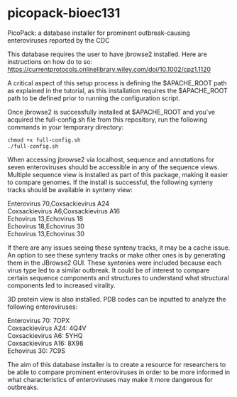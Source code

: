 # picopack-bioec131
PicoPack: a database installer for prominent outbreak-causing enteroviruses reported by the CDC

This database requires the user to have jbrowse2 installed. Here are instructions on how do to so: https://currentprotocols.onlinelibrary.wiley.com/doi/10.1002/cpz1.1120

A critical aspect of this setup process is defining the $APACHE_ROOT path as explained in the tutorial, as this installation requires the $APACHE_ROOT path to be defined prior to running the configuration script.

Once jbrowse2 is successfully installed at $APACHE_ROOT and you've acquired the full-config.sh file from this repository, run the following commands in your temporary directory:
```
chmod +x full-config.sh
./full-config.sh
```

When accessing jbrowse2 via localhost, sequence and annotations for seven enteroviruses should be accessible in any of the sequence views. Multiple sequence view is installed as part of this package, making it easier to compare genomes. If the install is successful, the following synteny tracks should be available in synteny view:

Enterovirus 70,Coxsackievirus A24 <br />
Coxsackievirus A6,Coxsackievirus A16 <br />
Echovirus 13,Echovirus 18 <br />
Echovirus 18,Echovirus 30 <br />
Echovirus 13,Echovirus 30 <br />

If there are any issues seeing these synteny tracks, it may be a cache issue. An option to see these synteny tracks or make other ones is by generating them in the JBrowse2 GUI. These syntenies were included because each virus type led to a similar outbreak. It could be of interest to compare certain sequence components and structures to understand what structural components led to increased virality.

3D protein view is also installed. PDB codes can be inputted to analyze the following enteroviruses:

Enterovirus 70: 7OPX <br />
Coxsackievirus A24: 4Q4V <br />
Coxsackievirus A6: 5YHQ <br />
Coxsackievirus A16: 8X98 <br />
Echovirus 30: 7C9S <br />

The aim of this database installer is to create a resource for researchers to be able to compare prominent enteroviruses in order to be more informed in what characteristics of enteroviruses may make it more dangerous for outbreaks.
